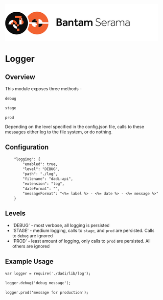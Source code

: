 ![Serama](../serama.png)

# Logger

## Overview

This module exposes three methods -

`debug`

`stage`

`prod`

Depending on the level specified in the config.json file, calls to these messages either log to the file system, or do nothing.

## Configuration

```
	"logging": {
		"enabled": true,
		"level": "DEBUG",
		"path": "./log",
		"filename": "dadi-api",
		"extension": "log",
		"dateFormat": "",
		"messageFormat": "<%= label %> - <%= date %> - <%= message %>"
	}
```

## Levels

* 'DEBUG' - most verbose, all logging is persisted
* 'STAGE' - medium logging, calls to `stage`, and `prod` are persisted.  Calls to `debug` are ignored
* 'PROD' - least amount of logging, only calls to `prod` are persisted.  All others are ignored

## Example Usage

`var logger = require('./dadi/lib/log');`

`logger.debug('debug message');`

`logger.prod('message for production');`
